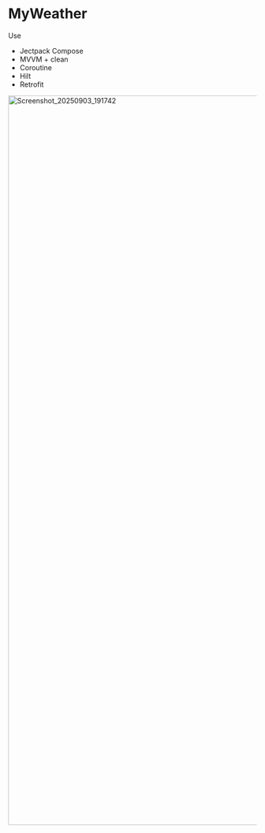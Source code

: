 # MyWeather
Use
  - Jectpack Compose
  - MVVM + clean
  - Coroutine
  - Hilt
  - Retrofit
<img width="720" height="1480" alt="Screenshot_20250903_191742" src="https://github.com/user-attachments/assets/a264a5f6-e94e-45ad-aedd-f56b1a01196a" />

